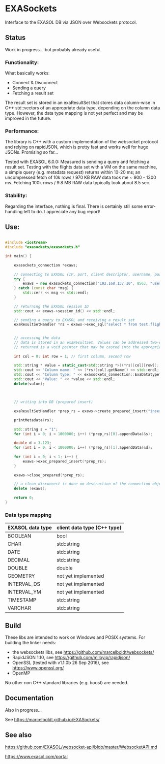 # EXASockets
Interface to the EXASOL DB via JSON over Websockets protocol.

## Status

Work in progress... but probably already useful.

### Functionality: 

What basically works:

- Connect & Disconnect
- Sending a query
- Fetching a result set

The result set is stored in an exaResultSet that stores data column-wise in C++ std::vectors 
of an appropriate data type, depending on the column data type. However, the data type mapping is not yet perfect and
may be improved in the future.

### Performance:

The library is C++ with a custom implementation of the websocket protocol and relying on rapidJSON, 
which is pretty fast and works well for huge JSONs. Promising so far...

Tested with EXASOL 6.0.0: Measured is sending a query and fetching a 
result set. Testing with the flights data set with a VM on the same machine, 
 a simple query (e.g. metadata request) returns within 10-20 ms; an uncompressed fetch of 10k rows / 970 KB
  RAW data took me ~ 900 - 1300 ms. Fetching 100k rows / 9.8 MB RAW data typically took about 8.5 sec.

### Stability:

Regarding the interface, nothing is final.
There is certainly still some error-handling left to do. I appreciate any bug report!


## Use:

```C++

#include <iostream>
#include "exasockets/exasockets.h"

int main() {
  
    exasockets_connection *exaws;
    
    // connecting to EXASOL (IP, port, client descriptor, username, password, password length, autocommit)
    try {
        exaws = new exasockets_connection("192.168.137.10", 8563, "user", "sys", "exasol", 6, false);
    } catch (const char *msg) {
        std::cerr << msg << std::endl;
    }
    
    // returning the EXASOL session ID
    std::cout << exaws->session_id() << std::endl;

    // sending a query to EXASOL and receiving a result set
    exaResultSetHandler *rs = exaws->exec_sql("select * from test.flights;");
    

    // accessing the data 
    // data is stored in an exaResultSet. Values can be addressed two-dimensionally [column][row];
    // returned is a void pointer that may be casted into the appropriate C datatype (see section "Data type mapping").
    
    int col = 0; int row = 1; // first column, second row
    
    std::string * value = static_cast<std::string *>((*rs)[col][row]);
    std::cout << "Column name: " << (*rs)[col].getName() << std::endl;
    std::cout << "Column type: " << exasockets_connection::ExaDatatypeToString((*rs)[col].type()) << std::endl;
    std::cout << "Value: " << *value << std::endl;
    delete(value);
    
    
    
    // writing into DB (prepared insert)
    
    exaResultSetHandler *prep_rs = exaws->create_prepared_insert("insert into test.tbl1 values (?,?);");

    printMetadata(rs);
    
    std::string s = "1";
    for (int i = 0; i < 1000000; i++) (*prep_rs)[0].appendData(&s);
    
    double d = 3.123;
    for (int i = 0; i < 1000000; i++) (*prep_rs)[1].appendData(&d);
    
    for (int i = 0; i < 1; i++) {
        exaws->exec_prepared_insert(*prep_rs);
    }
    
    exaws->close_prepared(*prep_rs);

    // a clean disconnect is done on destruction of the connection object.
    delete (exaws);
    
    return 0;
}

```

### Data type mapping

| EXASOL data type 	| client data type (C++ type) 	|
|------------------	|-----------------------------	|
| BOOLEAN          	| bool                        	|
| CHAR             	| std::string                 	|
| DATE             	| std::string                 	|
| DECIMAL          	| std::string                 	|
| DOUBLE           	| double                      	|
| GEOMETRY         	| not yet implemented         	|
| INTERVAL_DS      	| not yet implemented         	|
| INTERVAL_YM      	| not yet implemented         	|
| TIMESTAMP        	| std::string                 	|
| VARCHAR          	| std::string                 	|


## Build

These libs are intended to work on Windows and POSIX systems. For building the linker needs:

- the websockets libs, see https://github.com/marcelboldt/websockets/
- RapidJSON 1.10, see https://github.com/miloyip/rapidjson/
- OpenSSL (tested with v1.1.0b 26 Sep 2016), see https://www.openssl.org/
- OpenMP

No other non C++ standard libraries (e.g. boost) are needed.


## Documentation

Also in progress...

See https://marcelboldt.github.io/EXASockets/


## See also

https://github.com/EXASOL/websocket-api/blob/master/WebsocketAPI.md

https://www.exasol.com/portal

